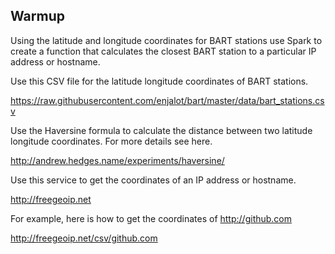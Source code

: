 ## Warmup 

Using the latitude and longitude coordinates for BART stations use
Spark to create a function that calculates the closest BART station to a
particular IP address or hostname.

Use this CSV file for the latitude longitude coordinates of BART
stations. 

<https://raw.githubusercontent.com/enjalot/bart/master/data/bart_stations.csv>

Use the Haversine formula to calculate the distance between two
latitude longitude coordinates. For more details see here.

<http://andrew.hedges.name/experiments/haversine/>

Use this service to get the coordinates of an IP address or hostname.

<http://freegeoip.net>

For example, here is how to get the coordinates of <http://github.com>

<http://freegeoip.net/csv/github.com>
